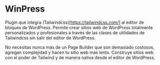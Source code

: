 # WinPress

Plugin que integra (Tailwindcss)[https://tailwindcss.com/] al editor de bloques de WordPress. Permite crear sitios web de WordPress totalmente personalizados y profesionales a través de las clases de utilidades de Tailwindcss sin salir del editor de WordPress.

No necesitas nunca más de un Page Builder que son demasiado costosos, agregan complejidad y hacen tu sitio web más lento. Construye sitios web con el poder de Tailwind y de manera nativa desde el editor de WordPress.
